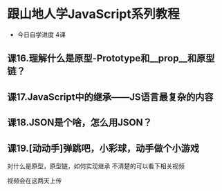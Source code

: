 # 跟山地人学JavaScript系列教程

* 今日自学进度 4课

## 课16.理解什么是原型-Prototype和__prop__和原型链？
## 课17.JavaScript中的继承——JS语言最复杂的内容
## 课18.JSON是个啥，怎么用JSON？
## 课19.[动动手]弹跳吧，小彩球，动手做个小游戏

对什么是原型，原型链，如何实现继承 不清楚的可以看下相关视频

视频会在这两天上传
